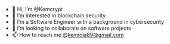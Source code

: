 - 👋 Hi, I’m @Kemcrypt
- 👀 I’m interested in blockchain security 
- 🌱 I’m a Software Engineer with a background in cybersecurity
- 💞️ I’m looking to collaborate on software projects
- 📫 How to reach me @kemiola89@gmail.com

<!---
Kemcrypt/Kemcrypt is a ✨ special ✨ repository because its `README.md` (this file) appears on your GitHub profile.
You can click the Preview link to take a look at your changes.
--->
